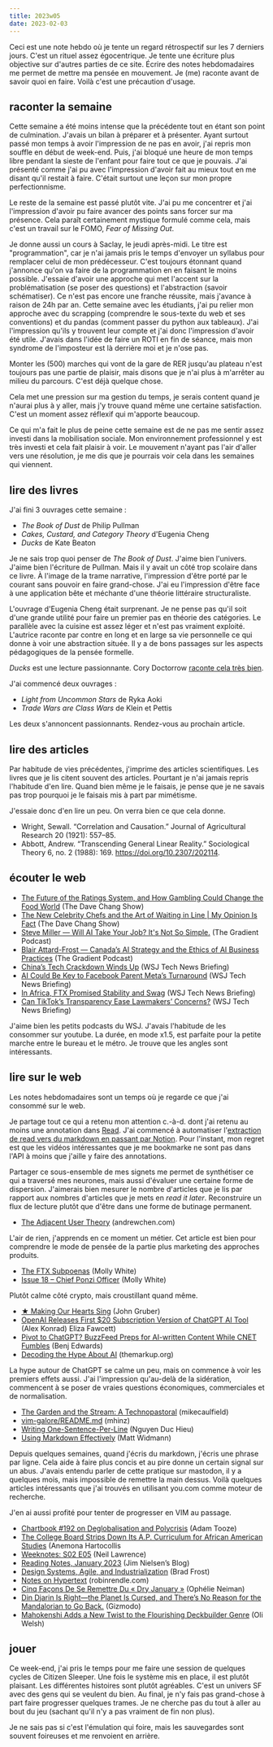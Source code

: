 ```yaml
---
title: 2023w05
date: 2023-02-03
---
```


Ceci est une note hebdo où je tente un regard rétrospectif sur les 7 derniers jours.
C'est un rituel assez égocentrique.
Je tente une écriture plus objective sur d'autres parties de ce site.
Écrire des notes hebdomadaires me permet de mettre ma pensée en mouvement.
Je (me) raconte avant de savoir quoi en faire.
Voilà c'est une précaution d'usage.

## raconter la semaine

Cette semaine a été moins intense que la précédente tout en étant son point de culmination.
J'avais un bilan à préparer et à présenter.
Ayant surtout passé mon temps à avoir l'impression de ne pas en avoir, j'ai repris mon souffle en début de week-end.
Puis, j'ai bloqué une heure de mon temps libre pendant la sieste de l'enfant pour faire tout ce que je pouvais.
J'ai présenté comme j'ai pu avec l'impression d'avoir fait au mieux tout en me disant qu'il restait à faire.
C'était surtout une leçon sur mon propre perfectionnisme.

Le reste de la semaine est passé plutôt vite.
J'ai pu me concentrer et j'ai l'impression d'avoir pu faire avancer des points sans forcer sur ma présence.
Cela paraît certainement mystique formulé comme cela, mais c'est un travail sur le FOMO, *Fear of Missing Out*.

Je donne aussi un cours à Saclay, le jeudi après-midi.
Le titre est "programmation", car je n'ai jamais pris le temps d'envoyer un syllabus pour remplacer celui de mon prédécesseur.
C'est toujours étonnant quand j'annonce qu'on va faire de la programmation en en faisant le moins possible.
J'essaie d'avoir une approche qui met l'accent sur la problématisation (se poser des questions) et l'abstraction (savoir schématiser).
Ce n'est pas encore une franche réussite, mais j'avance à raison de 24h par an.
Cette semaine avec les étudiants, j'ai pu relier mon approche avec du scrapping (comprendre le sous-texte du web et ses conventions) et du pandas (comment passer du python aux tableaux).
J'ai l'impression qu'ils y trouvent leur compte et j'ai donc l'impression d'avoir été utile.
J'avais dans l'idée de faire un ROTI en fin de séance, mais mon syndrome de l'imposteur est là derrière moi et je n'ose pas.

Monter les (500) marches qui vont de la gare de RER jusqu'au plateau n'est toujours pas une partie de plaisir, mais disons que je n'ai plus à m'arrêter au milieu du parcours.
C'est déjà quelque chose.

Cela met une pression sur ma gestion du temps, je serais content quand je n'aurai plus à y aller, mais j'y trouve quand même une certaine satisfaction.
C'est un moment assez réflexif qui m'apporte beaucoup.

Ce qui m'a fait le plus de peine cette semaine est de ne pas me sentir assez investi dans la mobilisation sociale.
Mon environnement professionnel y est très investi et cela fait plaisir à voir.
Le mouvement n'ayant pas l'air d'aller vers une résolution, je me dis que je pourrais voir cela dans les semaines qui viennent.


## lire des livres

J'ai fini 3 ouvrages cette semaine :

- *The Book of Dust* de Philip Pullman
- *Cakes, Custard, and Category Theory* d'Eugenia Cheng
- *Ducks* de Kate Beaton

Je ne sais trop quoi penser de *The Book of Dust*.
J'aime bien l'univers.
J'aime bien l'écriture de Pullman.
Mais il y avait un côté trop scolaire dans ce livre.
À l'image de la trame narrative, l'impression d'être porté par le courant sans pouvoir en faire grand-chose.
J'ai eu l'impression d'être face à une application bête et méchante d'une théorie littéraire structuraliste.

L'ouvrage d'Eugenia Cheng était surprenant.
Je ne pense pas qu'il soit d'une grande utilité pour faire un premier pas en théorie des catégories.
Le parallèle avec la cuisine est assez léger et n'est pas vraiment exploité.
L'autrice raconte par contre en long et en large sa vie personnelle ce qui donne à voir une abstraction située.
Il y a de bons passages sur les aspects pédagogiques de la pensée formelle.

*Ducks* est une lecture passionnante.
Cory Doctorrow [raconte cela très bien][b-1].

J'ai commencé deux ouvrages :

- *Light from Uncommon Stars* de Ryka Aoki
- *Trade Wars are Class Wars* de Klein et Pettis

Les deux s'annoncent passionnants.
Rendez-vous au prochain article.


[b-1]: https://pluralistic.net/2023/01/14/hark-an-oilpatch/#kate-beaton


## lire des articles

Par habitude de vies précédentes, j'imprime des articles scientifiques.
Les livres que je lis citent souvent des articles.
Pourtant je n'ai jamais repris l'habitude d'en lire.
Quand bien même je le faisais, je pense que je ne savais pas trop pourquoi je le faisais mis à part par mimétisme.

J'essaie donc d'en lire un peu.
On verra bien ce que cela donne.

- Wright, Sewall. “Correlation and Causation.” Journal of Agricultural Research 20 (1921): 557–85.
- Abbott, Andrew. “Transcending General Linear Reality.” Sociological Theory 6, no. 2 (1988): 169. https://doi.org/10.2307/202114.


## écouter le web

- [The Future of the Ratings System, and How Gambling Could Change the Food World][podcast:7] (The Dave Chang Show)
- [The New Celebrity Chefs and the Art of Waiting in Line | My Opinion Is Fact][podcast:4] (The Dave Chang Show)
- [Steve Miller —  Will AI Take Your Job? It's Not So Simple.][podcast:2] (The Gradient Podcast)
- [Blair Attard-Frost —  Canada’s AI Strategy and the Ethics of AI Business Practices][podcast:3] (The Gradient Podcast)
- [China’s Tech Crackdown Winds Up][podcast:1] (WSJ Tech News Briefing)
- [AI Could Be Key to Facebook Parent Meta’s Turnaround][podcast:5] (WSJ Tech News Briefing)
- [In Africa, FTX Promised Stability and Swag][podcast:6] (WSJ Tech News Briefing)
- [Can TikTok’s Transparency Ease Lawmakers’ Concerns?][podcast:0] (WSJ Tech News Briefing)

J'aime bien les petits podcasts du WSJ.
J'avais l'habitude de les consommer sur youtube.
La durée, en mode x1.5, est parfaite pour la petite marche entre le bureau et le métro.
Je trouve que les angles sont intéressants.


[podcast:0]: https://share.snipd.com/episode/11d1ec4d-ff82-460c-8248-cb4f58470f11
[podcast:1]: https://share.snipd.com/episode/a56bac39-69b8-4307-8002-cd87f67431ca
[podcast:2]: https://share.snipd.com/episode/e8ca3fa3-7549-49bf-b3ea-f33e81754322
[podcast:3]: https://share.snipd.com/episode/211b05b8-1d84-4a54-823e-6f4344392c9b
[podcast:4]: https://share.snipd.com/episode/6b72747d-c71d-49a4-9f65-d1791cfb5bff
[podcast:5]: https://share.snipd.com/episode/c937df01-8669-41a3-bf1f-8bbc3a4f7c65
[podcast:6]: https://share.snipd.com/episode/21097bf9-f6af-464e-966c-6699a81e7708
[podcast:7]: https://share.snipd.com/episode/9b08906f-c7a2-4529-b54d-99921287d023
[podcast:8]: https://share.snipd.com/episode/69edf9ec-ab49-45fe-8af1-444375802012


## lire sur le web

Les notes hebdomadaires sont un temps où je regarde ce que j'ai consommé sur le web.

Je partage tout ce qui a retenu mon attention c.-à-d. dont j'ai retenu au moins une annotation dans [Read].
J'ai commencé à automatiser l'[extraction de read vers du markdown en passant par Notion][1].
Pour l'instant, mon regret est que les vidéos intéressantes que je me bookmarke ne sont pas dans l'API à moins que j'aille y faire des annotations.

Partager ce sous-ensemble de mes signets me permet de synthétiser ce qui a traversé mes neurones, mais aussi d'évaluer une certaine forme de dispersion.
J'aimerais bien mesurer le nombre d'articles que je lis par rapport aux nombres d'articles que je mets en *read it later*.
Reconstruire un flux de lecture plutôt que d'être dans une forme de butinage permanent.


[read]: https://read.readwise.io
[1]: https://github.com/taniki/autopopote/blob/main/11d.im/weekly_notion_lectures_web.py


- [The Adjacent User Theory][article:7] (andrewchen.com)

L'air de rien, j'apprends en ce moment un métier.
Cet article est bien pour comprendre le mode de pensée de la partie plus marketing des approches produits.


- [The FTX Subpoenas][article:8] (Molly White)
- [Issue 18 – Chief Ponzi Officer][article:5] (Molly White)

Plutôt calme côté crypto, mais croustillant quand même.


- [★ Making Our Hearts Sing][article:1] (John Gruber)
- [OpenAI Releases First $20 Subscription Version of ChatGPT AI Tool][article:3] (Alex Konrad)
Eliza Fawcett)
- [Pivot to ChatGPT? BuzzFeed Preps for AI-written Content While CNET Fumbles][article:18] (Benj Edwards)
- [Decoding the Hype About AI][article:19] (themarkup.org)

La hype autour de ChatGPT se calme un peu, mais on commence à voir les premiers effets aussi.
J'ai l'impression qu'au-delà de la sidération, commencent à se poser de vraies questions économiques, commerciales et de normalisation.


- [The Garden and the Stream: A Technopastoral][article:11] (mikecaulfield)
- [vim-galore/README.md][article:17] (mhinz)
- [Writing One-Sentence-Per-Line][article:15] (Nguyen Duc Hieu)
- [Using Markdown Effectively][article:16] (Matt Widmann)

Depuis quelques semaines, quand j'écris du markdown, j'écris une phrase par ligne.
Cela aide à faire plus concis et au pire donne un certain signal sur un abus.
J'avais entendu parler de cette pratique sur mastodon, il y a quelques mois, mais impossible de remettre la main dessus.
Voilà quelques articles intéressants que j'ai trouvés en utilisant you.com comme moteur de recherche.

J'en ai aussi profité pour tenter de progresser en VIM au passage.


- [Chartbook #192 on Deglobalisation and Polycrisis][article:2] (Adam Tooze)
- [The College Board Strips Down Its A.P. Curriculum for African American Studies][article:6] (Anemona Hartocollis
- [Weeknotes: S02 E05][article:14] (Neil Lawrence)
- [Reading Notes, January 2023][article:0] (Jim Nielsen’s Blog)
- [Design Systems, Agile, and Industrialization][article:9] (Brad Frost)
- [Notes on Hypertext][article:10] (robinrendle.com)
- [Cinq Façons De Se Remettre Du « Dry January »][article:12] (Ophélie Neiman)
- [Din Djarin Is Right—the Planet Is Cursed, and There’s No Reason for the Mandalorian to Go Back.][article:4] (Gizmodo)
- [Mahokenshi Adds a New Twist to the Flourishing Deckbuilder Genre][article:13] (Oli Welsh)

[article:0]: https://blog.jim-nielsen.com/2023/reading-notes-january/
[article:1]: https://daringfireball.net/2023/02/making_our_hearts_sing
[article:2]: https://adamtooze.substack.com/p/chartbook-192-on-deglobalisation
[article:3]: https://www.forbes.com/sites/alexkonrad/2023/02/01/openai-releases-first-subscription-chatgpt/
[article:4]: https://gizmodo.com/mandalore-star-wars-mandalorian-season-three-clone-wars-1850061003
[article:5]: https://open.substack.com/pub/mollywhite/p/issue-18-chief-ponzi-officer
[article:6]: https://www.nytimes.com/2023/02/01/us/college-board-advanced-placement-african-american-studies.html
[article:7]: https://andrewchen.com/the-adjacent-user-theory/
[article:8]: https://open.substack.com/pub/mollywhite/p/the-ftx-subpoenas
[article:9]: https://bradfrost.com/blog/post/design-systems-agile-and-industrialization/
[article:10]: https://www.robinrendle.com/notes/notes-on-hypertext/
[article:11]: https://hapgood.us/2015/10/17/the-garden-and-the-stream-a-technopastoral/
[article:12]: https://www.lemonde.fr/le-monde-passe-a-table/article/2023/01/29/cinq-facons-de-se-remettre-du-dry-january_6159712_6082232.html
[article:13]: https://www.polygon.com/23574441/mahokenshi-deckbuilding-tactics-release-date-review-impressions
[article:14]: https://weeknot.es/weeknotes-s02-e05-7289926120bd
[article:15]: https://hieuphay.com/one-sentence-per-line/
[article:16]: https://mattwidmann.net/notes/using-markdown-effectively/
[article:17]: https://github.com/mhinz/vim-galore/blob/master/README.md
[article:18]: https://arstechnica.com/information-technology/2023/01/pivot-to-chatgpt-buzzfeed-preps-for-ai-written-content-while-cnet-fumbles/
[article:19]: https://themarkup.org/hello-world/2023/01/28/decoding-the-hype-about-ai


## jouer

Ce week-end, j'ai pris le temps pour me faire une session de quelques cycles de Citizen Sleeper.
Une fois le système mis en place, il est plutôt plaisant.
Les différentes histoires sont plutôt agréables.
C'est un univers SF avec des gens qui se veulent du bien.
Au final, je n'y fais pas grand-chose à part faire progresser quelques trames.
Je ne cherche pas du tout à aller au bout du jeu (sachant qu'il n'y a pas vraiment de fin non plus).

Je ne sais pas si c'est l'émulation qui foire, mais les sauvegardes sont souvent foireuses et me renvoient en arrière.


